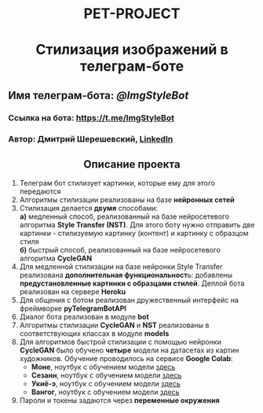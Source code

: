 # <center>PET-PROJECT
# <center>Стилизация изображений в телеграм-боте

## Имя телеграм-бота: *@ImgStyleBot*
### Ссылка на бота: https://t.me/ImgStyleBot
### Автор: Дмитрий Шерешевский, [LinkedIn](https://www.linkedin.com/in/dmitry-shereshevskiy/)
## <center>Описание проекта
1. Телеграм бот стилизует картинки, которые ему для этого передаются
2. Алгоритмы стилизации реализованы на базе **нейронных сетей**
3. Стилизация делается **двумя** способами:   
    **а)** медленный способ, реализованный на базе нейросетевого алгоритма **Style Transfer (NST)**.
   Для этого боту нужно отправить две картинки - стилизуемую картинку 
   (контент) и картинку с образцом стиля    
    **б)** быстрый способ, реализованный на базе нейросетевого алгоритма **CycleGAN**
4. Для медленной стилизации на базе нейронки Style Transfer реализована 
**дополнительная функциональност**ь: добавлены **предустановленные картинки с образцами стилей**.
Деплой бота реализован на сервере **Heroku**
5. Для общения с ботом реализован дружественный интерфейс на фреймворке **pyTelegramBotAPI**
6. Диалог бота реализован в модуле **bot**
7. Алгоритмы стилизации **CycleGAN** и **NST** реализованы в соответствующих классах в модуле **models**
8. Для алгоритмов быстрой стилизации с помощью нейронки **CycleGAN** было обучено **четыре** модели 
   на датасетах из картин художников. Обучение проводилось на сервисе **Google Colab**:
    - **Моне**, ноутбук с обучением модели [здесь]()
    - **Сезанн**, ноутбук с обучением модели [здесь]()
    - **Укиё-э**, ноутбук с обучением модели [здесь]()
    - **Вангог**, ноутбук с обучением модели [здесь]()
9. Пароли и токены задаются через **переменные окружения**